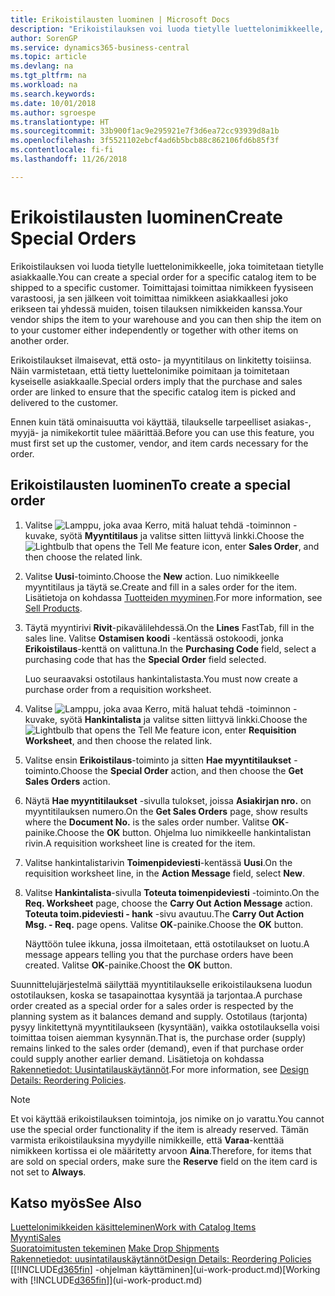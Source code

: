 ```yaml
---
title: Erikoistilausten luominen | Microsoft Docs
description: "Erikoistilauksen voi luoda tietylle luettelonimikkeelle, joka toimitetaan tietylle asiakkaalle. Toimittajasi toimittaa nimikkeen fyysiseen varastoosi, ja sen jälkeen voit toimittaa nimikkeen asiakkaallesi joko erikseen tai yhdessä muiden, toisen tilauksen nimikkeiden kanssa."
author: SorenGP
ms.service: dynamics365-business-central
ms.topic: article
ms.devlang: na
ms.tgt_pltfrm: na
ms.workload: na
ms.search.keywords: 
ms.date: 10/01/2018
ms.author: sgroespe
ms.translationtype: HT
ms.sourcegitcommit: 33b900f1ac9e295921e7f3d6ea72cc93939d8a1b
ms.openlocfilehash: 3f5521102ebcf4ad6b5bcb88c862106fd6b85f3f
ms.contentlocale: fi-fi
ms.lasthandoff: 11/26/2018

---
```

# <a name="create-special-orders"></a><span data-ttu-id="e6aa5-104">Erikoistilausten luominen</span><span class="sxs-lookup"><span data-stu-id="e6aa5-104">Create Special Orders</span></span>
<span data-ttu-id="e6aa5-105">Erikoistilauksen voi luoda tietylle luettelonimikkeelle, joka toimitetaan tietylle asiakkaalle.</span><span class="sxs-lookup"><span data-stu-id="e6aa5-105">You can create a special order for a specific catalog item to be shipped to a specific customer.</span></span> <span data-ttu-id="e6aa5-106">Toimittajasi toimittaa nimikkeen fyysiseen varastoosi, ja sen jälkeen voit toimittaa nimikkeen asiakkaallesi joko erikseen tai yhdessä muiden, toisen tilauksen nimikkeiden kanssa.</span><span class="sxs-lookup"><span data-stu-id="e6aa5-106">Your vendor ships the item to your warehouse and you can then ship the item on to your customer either independently or together with other items on another order.</span></span>  

<span data-ttu-id="e6aa5-107">Erikoistilaukset ilmaisevat, että osto- ja myyntitilaus on linkitetty toisiinsa. Näin varmistetaan, että tietty luettelonimike poimitaan ja toimitetaan kyseiselle asiakkaalle.</span><span class="sxs-lookup"><span data-stu-id="e6aa5-107">Special orders imply that the purchase and sales order are linked to ensure that the specific catalog item is picked and delivered to the customer.</span></span>  

<span data-ttu-id="e6aa5-108">Ennen kuin tätä ominaisuutta voi käyttää, tilaukselle tarpeelliset asiakas-, myyjä- ja nimikekortit tulee määrittää.</span><span class="sxs-lookup"><span data-stu-id="e6aa5-108">Before you can use this feature, you must first set up the customer, vendor, and item cards necessary for the order.</span></span>  

## <a name="to-create-a-special-order"></a><span data-ttu-id="e6aa5-109">Erikoistilausten luominen</span><span class="sxs-lookup"><span data-stu-id="e6aa5-109">To create a special order</span></span>  
1.  <span data-ttu-id="e6aa5-110">Valitse ![Lamppu, joka avaa Kerro, mitä haluat tehdä -toiminnon](media/ui-search/search_small.png "Kerro, mitä haluat tehdä") -kuvake, syötä **Myyntitilaus** ja valitse sitten liittyvä linkki.</span><span class="sxs-lookup"><span data-stu-id="e6aa5-110">Choose the ![Lightbulb that opens the Tell Me feature](media/ui-search/search_small.png "Tell me what you want to do") icon, enter **Sales Order**, and then choose the related link.</span></span>  
2. <span data-ttu-id="e6aa5-111">Valitse **Uusi**-toiminto.</span><span class="sxs-lookup"><span data-stu-id="e6aa5-111">Choose the **New** action.</span></span> <span data-ttu-id="e6aa5-112">Luo nimikkeelle  myyntitilaus ja täytä se.</span><span class="sxs-lookup"><span data-stu-id="e6aa5-112">Create and fill in a  sales order for the item.</span></span> <span data-ttu-id="e6aa5-113">Lisätietoja on kohdassa [Tuotteiden myyminen](sales-how-sell-products.md).</span><span class="sxs-lookup"><span data-stu-id="e6aa5-113">For more information, see [Sell Products](sales-how-sell-products.md).</span></span>
3.  <span data-ttu-id="e6aa5-114">Täytä myyntirivi **Rivit**-pikavälilehdessä.</span><span class="sxs-lookup"><span data-stu-id="e6aa5-114">On the **Lines** FastTab, fill in the sales line.</span></span> <span data-ttu-id="e6aa5-115">Valitse **Ostamisen koodi** -kentässä ostokoodi, jonka **Erikoistilaus**-kenttä on valittuna.</span><span class="sxs-lookup"><span data-stu-id="e6aa5-115">In the **Purchasing Code** field, select a purchasing code that has the **Special Order** field selected.</span></span>

    <span data-ttu-id="e6aa5-116">Luo seuraavaksi ostotilaus hankintalistasta.</span><span class="sxs-lookup"><span data-stu-id="e6aa5-116">You must now create a purchase order from a requisition worksheet.</span></span>  
4. <span data-ttu-id="e6aa5-117">Valitse ![Lamppu, joka avaa Kerro, mitä haluat tehdä -toiminnon](media/ui-search/search_small.png "Kerro, mitä haluat tehdä") -kuvake, syötä **Hankintalista** ja valitse sitten liittyvä linkki.</span><span class="sxs-lookup"><span data-stu-id="e6aa5-117">Choose the ![Lightbulb that opens the Tell Me feature](media/ui-search/search_small.png "Tell me what you want to do") icon, enter **Requisition Worksheet**, and then choose the related link.</span></span>  
5. <span data-ttu-id="e6aa5-118">Valitse ensin **Erikoistilaus**-toiminto ja sitten **Hae myyntitilaukset** -toiminto.</span><span class="sxs-lookup"><span data-stu-id="e6aa5-118">Choose the **Special Order** action, and then choose the **Get Sales Orders** action.</span></span>  
6.  <span data-ttu-id="e6aa5-119">Näytä **Hae myyntitilaukset** -sivulla tulokset, joissa **Asiakirjan nro.** on myyntitilauksen numero.</span><span class="sxs-lookup"><span data-stu-id="e6aa5-119">On the **Get Sales Orders** page, show results where the **Document No.** is the sales order number.</span></span> <span data-ttu-id="e6aa5-120">Valitse **OK**-painike.</span><span class="sxs-lookup"><span data-stu-id="e6aa5-120">Choose the **OK** button.</span></span> <span data-ttu-id="e6aa5-121">Ohjelma luo nimikkeelle hankintalistan rivin.</span><span class="sxs-lookup"><span data-stu-id="e6aa5-121">A requisition worksheet line is created for the item.</span></span>  
7.  <span data-ttu-id="e6aa5-122">Valitse hankintalistarivin  **Toimenpideviesti**-kentässä **Uusi**.</span><span class="sxs-lookup"><span data-stu-id="e6aa5-122">On the requisition worksheet line, in the **Action Message** field, select **New**.</span></span>  
8.  <span data-ttu-id="e6aa5-123">Valitse **Hankintalista**-sivulla **Toteuta toimenpideviesti** -toiminto.</span><span class="sxs-lookup"><span data-stu-id="e6aa5-123">On the **Req. Worksheet** page, choose the **Carry Out Action Message** action.</span></span> <span data-ttu-id="e6aa5-124">**Toteuta toim.pideviesti - hank** -sivu avautuu.</span><span class="sxs-lookup"><span data-stu-id="e6aa5-124">The **Carry Out Action Msg. - Req.** page opens.</span></span> <span data-ttu-id="e6aa5-125">Valitse **OK**-painike.</span><span class="sxs-lookup"><span data-stu-id="e6aa5-125">Choose the **OK** button.</span></span>  

    <span data-ttu-id="e6aa5-126">Näyttöön tulee ikkuna, jossa ilmoitetaan, että ostotilaukset on luotu.</span><span class="sxs-lookup"><span data-stu-id="e6aa5-126">A message appears telling you that the purchase orders have been created.</span></span> <span data-ttu-id="e6aa5-127">Valitse **OK**-painike.</span><span class="sxs-lookup"><span data-stu-id="e6aa5-127">Choost the **OK** button.</span></span>  

<span data-ttu-id="e6aa5-128">Suunnittelujärjestelmä säilyttää myyntitilaukselle erikoistilauksena luodun ostotilauksen, koska se tasapainottaa kysyntää ja tarjontaa.</span><span class="sxs-lookup"><span data-stu-id="e6aa5-128">A purchase order created as a special order for a sales order is respected by the planning system as it balances demand and supply.</span></span> <span data-ttu-id="e6aa5-129">Ostotilaus (tarjonta) pysyy linkitettynä myyntitilaukseen (kysyntään), vaikka ostotilauksella voisi toimittaa toisen aiemman kysynnän.</span><span class="sxs-lookup"><span data-stu-id="e6aa5-129">That is, the purchase order (supply) remains linked to the sales order (demand), even if that purchase order could supply another earlier demand.</span></span> <span data-ttu-id="e6aa5-130">Lisätietoja on kohdassa [Rakennetiedot: Uusintatilauskäytännöt](design-details-reservation-order-tracking-and-action-messaging.md).</span><span class="sxs-lookup"><span data-stu-id="e6aa5-130">For more information, see [Design Details: Reordering Policies](design-details-reservation-order-tracking-and-action-messaging.md).</span></span>  

> [!NOTE]  
>  <span data-ttu-id="e6aa5-131">Et voi käyttää erikoistilauksen toimintoja, jos nimike on jo varattu.</span><span class="sxs-lookup"><span data-stu-id="e6aa5-131">You cannot use the special order functionality if the item is already reserved.</span></span> <span data-ttu-id="e6aa5-132">Tämän varmista erikoistilauksina myydyille nimikkeille, että **Varaa**-kenttää nimikkeen kortissa ei ole määritetty arvoon **Aina**.</span><span class="sxs-lookup"><span data-stu-id="e6aa5-132">Therefore, for items that are sold on special orders, make sure the **Reserve** field on the item card is not set to **Always**.</span></span>  

## <a name="see-also"></a><span data-ttu-id="e6aa5-133">Katso myös</span><span class="sxs-lookup"><span data-stu-id="e6aa5-133">See Also</span></span>  
[<span data-ttu-id="e6aa5-134">Luettelonimikkeiden käsitteleminen</span><span class="sxs-lookup"><span data-stu-id="e6aa5-134">Work with Catalog Items</span></span>](inventory-how-work-nonstock-items.md)  
[<span data-ttu-id="e6aa5-135">Myynti</span><span class="sxs-lookup"><span data-stu-id="e6aa5-135">Sales</span></span>](sales-manage-sales.md)  
<span data-ttu-id="e6aa5-136">[Suoratoimitusten tekeminen](sales-how-drop-shipment.md) </span><span class="sxs-lookup"><span data-stu-id="e6aa5-136">[Make Drop Shipments](sales-how-drop-shipment.md) </span></span>  
[<span data-ttu-id="e6aa5-137">Rakennetiedot: uusintatilauskäytännöt</span><span class="sxs-lookup"><span data-stu-id="e6aa5-137">Design Details: Reordering Policies</span></span>](design-details-reservation-order-tracking-and-action-messaging.md)  
<span data-ttu-id="e6aa5-138">[[!INCLUDE[d365fin](includes/d365fin_md.md)] -ohjelman käyttäminen](ui-work-product.md)</span><span class="sxs-lookup"><span data-stu-id="e6aa5-138">[Working with [!INCLUDE[d365fin](includes/d365fin_md.md)]](ui-work-product.md)</span></span>

